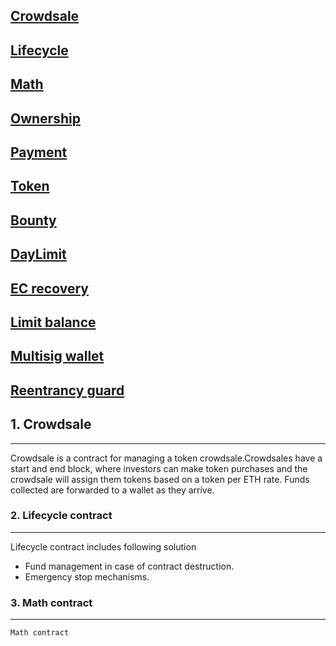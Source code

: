 
## [Crowdsale](#1-crowdsale)

## [Lifecycle](#2-lifecycle-contract)

## [Math](#3-math-contract)

## [Ownership](#4-loan)

## [Payment](#5-access-control-using-modifiers)

## [Token](#6-contract-as-state-machine)

## [Bounty](#7-withdrawal-pattern-re-entrancy)

## [DayLimit](#8-prepare-for-failure)

## [EC recovery](#9-digital-locker-contract)

## [Limit balance](#10-solidity-libraries)

## [Multisig wallet](#10-solidity-libraries)

## [Reentrancy guard](#10-solidity-libraries)
## 1. Crowdsale
***
Crowdsale is a  contract for managing a token crowdsale.Crowdsales have a start and end block, where investors can make token purchases and the crowdsale will assign them tokens based on a token per ETH rate. Funds collected are forwarded to a wallet as they arrive.
    
### 2. Lifecycle contract
***
Lifecycle contract includes following solution
* Fund management in case of contract destruction.
* Emergency stop mechanisms.

### 3. Math contract
***
    Math contract


